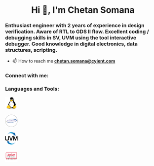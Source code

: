 <h1 align="center">Hi 👋, I'm Chetan Somana</h1>
<h3 align="left">Enthusiast engineer with 2 years of experience in design verification. Aware of RTL to GDS II flow. Excellent coding / debugging skills in SV, UVM using the tool interactive debugger. Good knowledge in digital electronics, data structures, scripting.</h3>

- 📫 How to reach me **chetan.somana@cyient.com**

<h3 align="left">Connect with me:</h3>
<p align="left">
</p>

<h3 align="left">Languages and Tools:</h3>
<p align="left"> <a href="https://www.linux.org/" target="_blank" rel="noreferrer"> <img src="https://raw.githubusercontent.com/devicons/devicon/master/icons/linux/linux-original.svg" alt="linux" width="40" height="40"/> </a>

</p>
<p align="left">
  <a href="https://ieeexplore.ieee.org/document/8299595" target="_blank" rel="noreferrer"> <img src="https://github.com/chetansomana/vim_public/blob/master/1692033337201.png" alt="system verilog" width="40" height="40"/> </a>
</p>
  <p align="left">
  <a href="https://www.accellera.org/downloads/standards/uvm" target="_blank" rel="noreferrer"> <img src="https://github.com/chetansomana/vim_public/blob/master/uvm.jpg" alt="uvm" width="40" height="40"/> </a>
</p>

</p>
  <p align="left">
  <a href="https://www.cadence.com/en_US/home/tools/system-design-and-verification/simulation-and-testbench-verification/xcelium-simulator.html" target="_blank" rel="noreferrer"> <img src="https://github.com/chetansomana/vim_public/blob/master/Cadence_Design_Systems_Xcelium_Infographic.jpg" alt="uvm" width="40" height="40"/> </a>
</p>

